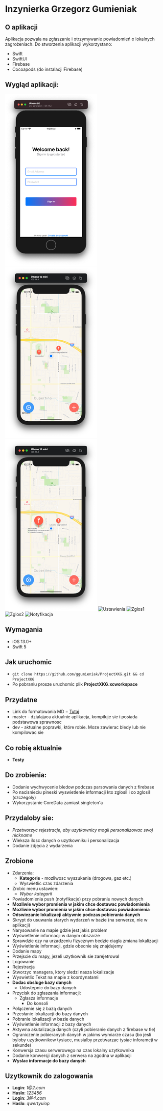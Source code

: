 #  Inzynierka Grzegorz Gumieniak 


## O aplikacji
Aplikacja pozwala na zgłaszanie i otrzymywanie powiadomień o lokalnych zagrożeniach. 
Do stworzenia aplikacji wykorzystano:
* Swift
* SwiftUI
* Firebase
* Cocoapods (do instalacji Firebase)

## Wygląd aplikacji:
![Logowanie](./images/Logowanie.png)
![MapaAktywna](./images/MapaAktywna.png)
![MapaAktywna](./images/MapaSzczegolowa.png)
![Ustawienia](.images/Ustawienia.png)
![Zglos1](.images/Zglos_1.png)
![Zglos2](.images/Zglos_2.png)
![Notyfikacja](.images/Notyfikacja.png)

## Wymagania
* iOS 13.0+ 
* Swift 5
## Jak uruchomic
* `git clone https://github.com/ggumieniak/ProjectXKG.git && cd ProjectXKG`
* Po pobraniu  prosze uruchomic plik __ProjectXKG.xcworkspace__  
## Przydatne
* Link do formatowania MD =  [Tutaj](https://github.com/adam-p/markdown-here/wiki/Markdown-Cheatsheet)
* master - dzialajaca aktualnie aplikacja, kompiluje sie i posiada podstawowa sprawnosc
* dev - aktualne poprawki, które robie. Moze zawierac bledy lub nie kompilowac sie
## Co robię aktualnie
* __Testy__ 
## Do zrobienia:
* Dodanie wychwycenie bledow podczas parsowania danych z firebase
* Po nacisnieciu pineski wyswietlenie informacji kto zglosil i co zglosil (szczegoly)
* Wykorzystanie CoreData zamiast singleton'a 
## Przydaloby sie:
* _Przetworzyc rejestracje, aby uzytkownicy mogli personalizowac swoj nickname_
* Wieksza ilosc danych o uzytkowniku i personalizacja
* Dodanie zdjęcia z wydarzenia
## Zrobione
* Zdarzenia:
    * __Kategorie__ - mozliwosc wyszukania (drogowa, gaz etc.)
    * Wyswietlic czas zdarzenia
* Zrobic menu ustawien: 
    * _Wybor kategorii_ 
* Powiadomienia push (notyfikacje) przy pobraniu nowych danych
* __Mozliwie wybor promienia w jakim chce dostawac powiadomienia__
* __Mozliwie wybor promienia w jakim chce dostawac powiadomienia__
* __Odswiezanie lokalizacji aktywnie podczas pobierania danych__
* Skrypt do usuwania starych wydarzeń w bazie (na serwerze, nie w aplikacji)
* Narysowanie na mapie gdzie jest jakis problem
* Wyświetlenie informacji w danym obszarze 
* Sprawdzic czy na urzadzeniu fizycznym bedzie ciagla zmiana lokalizacji
* Wyświetlenie informacji, gdzie obecnie się znajdujemy
* Dodanie mapy
* Przejscie do mapy, jezeli uzytkownik sie zarejetrowal
* Logowanie
* Rejestracja
* Stworzyc managera, ktory sledzi nasza lokalizacje
* Wyswietlic Tekst na mapie z koordynatami
* __Dodac obsluge bazy danych__
    * Udostepnic do bazy danych
* Przycisk do zgłaszania informacji:
    * Zgłasza informacje
        * Do konsoli
* Połączenie się z bazą danych
* Przesłanie lokalizacji do bazy danych
* Pobranie lokalizacji w bazie danych
* Wyświetlenie informacji z bazy danych
* Aktywna akutalizacja danych (czyli pobieranie danych z firebase w tle)
* Ograniczenie pobieranych danych w jakims wymiarze czasu (bo jesli byloby uzytkownikow tysiace, musialby przetwarzac tysiac inforamcji w sekunde)
* Konwersja czasu serwerowego na czas lokalny uzytkownika
* Dodanie konwersji danych z serwera na zgodna w aplikacji
* __Wyslac informacje do bazy danych__
## Uzytkownik do zalogowania
* __Login__: _1@2.com_
* __Haslo__: _123456_
* __Login__: _3@4.com_
* __Haslo__: _qwertyuiop_
